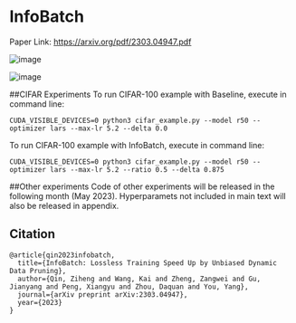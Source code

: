 # InfoBatch
Paper Link: https://arxiv.org/pdf/2303.04947.pdf

![image](https://github.com/henryqin1997/InfoBatch/blob/master/figs/motivation.png) 

![image](https://github.com/henryqin1997/InfoBatch/blob/master/figs/pipeline.png)

##CIFAR Experiments
To run CIFAR-100 example with Baseline, execute in command line:
```angular2html
CUDA_VISIBLE_DEVICES=0 python3 cifar_example.py --model r50 --optimizer lars --max-lr 5.2 --delta 0.0
```

To run CIFAR-100 example with InfoBatch, execute in command line:
```angular2html
CUDA_VISIBLE_DEVICES=0 python3 cifar_example.py --model r50 --optimizer lars --max-lr 5.2 --ratio 0.5 --delta 0.875
```

##Other experiments
Code of other experiments will be released in the following month (May 2023). 
Hyperparamets not included in main text will also be released in appendix.


## Citation
```angular2html
@article{qin2023infobatch,
  title={InfoBatch: Lossless Training Speed Up by Unbiased Dynamic Data Pruning},
  author={Qin, Ziheng and Wang, Kai and Zheng, Zangwei and Gu, Jianyang and Peng, Xiangyu and Zhou, Daquan and You, Yang},
  journal={arXiv preprint arXiv:2303.04947},
  year={2023}
}
```